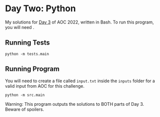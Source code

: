# Day Two: Python

My solutions for [Day 3](https://adventofcode.com/2022/day/3) of AOC 2022, written in Bash. To run this program, you will need .

## Running Tests

```
python -m tests.main
```

## Running Program

You will need to create a file called `input.txt` inside the `inputs` folder for a valid input from AOC for this challenge.

```
python -m src.main
```

Warning: This program outputs the solutions to BOTH parts of Day 3. Beware of spoilers.